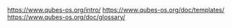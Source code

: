 https://www.qubes-os.org/intro/
https://www.qubes-os.org/doc/templates/
https://www.qubes-os.org/doc/glossary/
